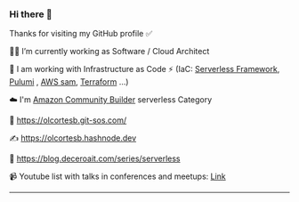 ### Hi there 👋

Thanks for visiting my GitHub profile ✅ 

👨‍💻 I’m currently working as Software / Cloud Architect 

🌱 I am working with Infrastructure as Code ⚡ (IaC: [Serverless Framework](https://www.serverless.com/), [Pulumi](https://www.pulumi.com/) , [AWS sam](https://aws.amazon.com/es/serverless/sam/), [Terraform](https://www.terraform.io/) ...) 

☁️  I'm [Amazon Community Builder](https://aws.amazon.com/es/developer/community/community-builders/) serverless Category

🚀 https://olcortesb.git-sos.com/

✍️  https://olcortesb.hashnode.dev

🤝 https://blog.deceroait.com/series/serverless

📹 Youtube list with talks in conferences and meetups: [Link](https://www.youtube.com/watch?v=3LgFUtTfgTU&list=PLFn3sj68ZOmRKIwfX7t9lpDCfJSFQFIsa) 
<hr>
<!--
<p> <img align="left" src="https://github-readme-streak-stats.herokuapp.com/?user=olcortesb&theme=default" alt="olcortesb" /></p>
-->
<!--
**olcortesb/olcortesb** is a ✨ _special_ ✨ repository because its `README.md` (this file) appears on your GitHub profile.

Here are some ideas to get you started:

- 🔭 I’m currently working on [Ack Storm](https://www.ackstorm.com/)
- 🌱 I’m currently learning ...
- 👯 I’m looking to collaborate on ...
- 🤔 I’m looking for help with ...
- 💬 Ask me about ...
- 📫 How to reach me: ...
- 😄 Pronouns: ...
- ⚡ Fun fact: ...
-->
